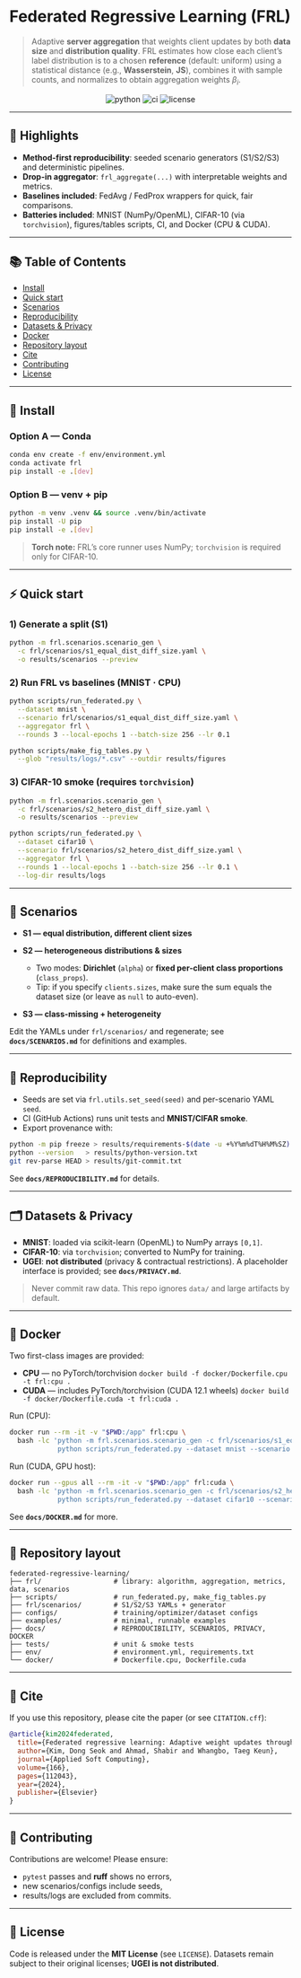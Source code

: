 # Federated Regressive Learning (FRL)

> Adaptive **server aggregation** that weights client updates by both **data size** and **distribution quality**.
> FRL estimates how close each client’s label distribution is to a chosen **reference** (default: uniform) using a statistical distance (e.g., **Wasserstein**, **JS**), combines it with sample counts, and normalizes to obtain aggregation weights $\beta_i$.

<p align="center">
  <img src="https://img.shields.io/badge/Python-3.10%20|%203.11%20|%203.12-3776AB?logo=python&logoColor=white" alt="python">
  <img src="https://img.shields.io/badge/CI-GitHub%20Actions-brightgreen?logo=githubactions" alt="ci">
  <img src="https://img.shields.io/badge/License-MIT-black" alt="license">
</p>

---

## 🌟 Highlights

* **Method-first reproducibility**: seeded scenario generators (S1/S2/S3) and deterministic pipelines.
* **Drop-in aggregator**: `frl_aggregate(...)` with interpretable weights and metrics.
* **Baselines included**: FedAvg / FedProx wrappers for quick, fair comparisons.
* **Batteries included**: MNIST (NumPy/OpenML), CIFAR-10 (via `torchvision`), figures/tables scripts, CI, and Docker (CPU & CUDA).

---

## 📚 Table of Contents

* [Install](#-install)
* [Quick start](#-quick-start)
* [Scenarios](#-scenarios)
* [Reproducibility](#-reproducibility)
* [Datasets & Privacy](#-datasets--privacy)
* [Docker](#-docker)
* [Repository layout](#-repository-layout)
* [Cite](#-cite)
* [Contributing](#-contributing)
* [License](#-license)

---

## 🚀 Install

### Option A — Conda

```bash
conda env create -f env/environment.yml
conda activate frl
pip install -e .[dev]
```

### Option B — venv + pip

```bash
python -m venv .venv && source .venv/bin/activate
pip install -U pip
pip install -e .[dev]
```

> **Torch note:** FRL’s core runner uses NumPy; `torchvision` is required only for CIFAR-10.

---

## ⚡ Quick start

### 1) Generate a split (S1)

```bash
python -m frl.scenarios.scenario_gen \
  -c frl/scenarios/s1_equal_dist_diff_size.yaml \
  -o results/scenarios --preview
```

### 2) Run FRL vs baselines (MNIST · CPU)

```bash
python scripts/run_federated.py \
  --dataset mnist \
  --scenario frl/scenarios/s1_equal_dist_diff_size.yaml \
  --aggregator frl \
  --rounds 3 --local-epochs 1 --batch-size 256 --lr 0.1

python scripts/make_fig_tables.py \
  --glob "results/logs/*.csv" --outdir results/figures
```

### 3) CIFAR-10 smoke (requires `torchvision`)

```bash
python -m frl.scenarios.scenario_gen \
  -c frl/scenarios/s2_hetero_dist_diff_size.yaml \
  -o results/scenarios --preview

python scripts/run_federated.py \
  --dataset cifar10 \
  --scenario frl/scenarios/s2_hetero_dist_diff_size.yaml \
  --aggregator frl \
  --rounds 1 --local-epochs 1 --batch-size 256 --lr 0.1 \
  --log-dir results/logs
```

---

## 🧪 Scenarios

* **S1 — equal distribution, different client sizes**
* **S2 — heterogeneous distributions & sizes**

  * Two modes: **Dirichlet** (`alpha`) or **fixed per-client class proportions** (`class_props`).
  * Tip: if you specify `clients.sizes`, make sure the sum equals the dataset size (or leave as `null` to auto-even).
* **S3 — class-missing + heterogeneity**

Edit the YAMLs under `frl/scenarios/` and regenerate; see **`docs/SCENARIOS.md`** for definitions and examples.

---

## 🔁 Reproducibility

* Seeds are set via `frl.utils.set_seed(seed)` and per-scenario YAML `seed`.
* CI (GitHub Actions) runs unit tests and **MNIST/CIFAR smoke**.
* Export provenance with:

```bash
python -m pip freeze > results/requirements-$(date -u +%Y%m%dT%H%M%SZ).txt
python --version   > results/python-version.txt
git rev-parse HEAD > results/git-commit.txt
```

See **`docs/REPRODUCIBILITY.md`** for details.

---

## 🗂️ Datasets & Privacy

* **MNIST**: loaded via scikit-learn (OpenML) to NumPy arrays `[0,1]`.
* **CIFAR-10**: via `torchvision`; converted to NumPy for training.
* **UGEI**: **not distributed** (privacy & contractual restrictions). A placeholder interface is provided; see **`docs/PRIVACY.md`**.

> Never commit raw data. This repo ignores `data/` and large artifacts by default.

---

## 🐳 Docker

Two first-class images are provided:

* **CPU** — no PyTorch/torchvision
  `docker build -f docker/Dockerfile.cpu -t frl:cpu .`
* **CUDA** — includes PyTorch/torchvision (CUDA 12.1 wheels)
  `docker build -f docker/Dockerfile.cuda -t frl:cuda .`

Run (CPU):

```bash
docker run --rm -it -v "$PWD:/app" frl:cpu \
  bash -lc 'python -m frl.scenarios.scenario_gen -c frl/scenarios/s1_equal_dist_diff_size.yaml -o results/scenarios --preview && \
            python scripts/run_federated.py --dataset mnist --scenario frl/scenarios/s1_equal_dist_diff_size.yaml --aggregator frl --rounds 3 --local-epochs 1 --batch-size 256 --lr 0.1'
```

Run (CUDA, GPU host):

```bash
docker run --gpus all --rm -it -v "$PWD:/app" frl:cuda \
  bash -lc 'python -m frl.scenarios.scenario_gen -c frl/scenarios/s2_hetero_dist_diff_size.yaml -o results/scenarios --preview && \
            python scripts/run_federated.py --dataset cifar10 --scenario frl/scenarios/s2_hetero_dist_diff_size.yaml --aggregator frl --rounds 1 --local-epochs 1 --batch-size 256 --lr 0.1'
```

See **`docs/DOCKER.md`** for more.

---

## 🧭 Repository layout

```
federated-regressive-learning/
├── frl/                  # library: algorithm, aggregation, metrics, data, scenarios
├── scripts/              # run_federated.py, make_fig_tables.py
├── frl/scenarios/        # S1/S2/S3 YAMLs + generator
├── configs/              # training/optimizer/dataset configs
├── examples/             # minimal, runnable examples
├── docs/                 # REPRODUCIBILITY, SCENARIOS, PRIVACY, DOCKER
├── tests/                # unit & smoke tests
├── env/                  # environment.yml, requirements.txt
└── docker/               # Dockerfile.cpu, Dockerfile.cuda
```

---

## 📝 Cite

If you use this repository, please cite the paper (or see `CITATION.cff`):

```bibtex
@article{kim2024federated,
  title={Federated regressive learning: Adaptive weight updates through statistical information of clients},
  author={Kim, Dong Seok and Ahmad, Shabir and Whangbo, Taeg Keun},
  journal={Applied Soft Computing},
  volume={166},
  pages={112043},
  year={2024},
  publisher={Elsevier}
}
```

---

## 🤝 Contributing

Contributions are welcome!
Please ensure:

* `pytest` passes and **ruff** shows no errors,
* new scenarios/configs include seeds,
* results/logs are excluded from commits.

---

## 📄 License

Code is released under the **MIT License** (see `LICENSE`).
Datasets remain subject to their original licenses; **UGEI is not distributed**.
